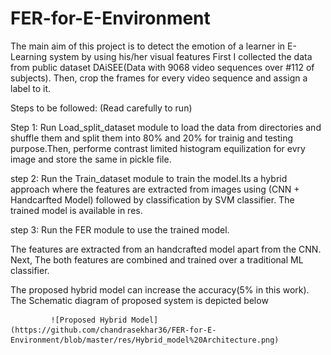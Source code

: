 # FER-for-E-Environment
The main aim of this project is to detect the emotion of a learner in E-Learning system by using his/her visual features
First I collected the data from public dataset DAiSEE(Data with 9068 video sequences over #112 of subjects). Then, crop the frames for every video sequence and assign a label to it.

Steps to be followed: (Read carefully to run)

Step 1:
Run Load_split_dataset module to load the data from directories and shuffle them and split them into 80% and 20% for trainig and testing purpose.Then, performe contrast limited histogram equilization for evry image and store the same in pickle file.

step 2: Run the Train_dataset module to train the model.Its a hybrid approach where the features are extracted from images using (CNN + Handcarfted Model) followed by classification by SVM classifier. The trained model is available in res.

step 3: Run the FER module to use the trained model.

The features are extracted from an handcrafted model apart from the CNN. Next, The both features are combined and trained over a traditional ML classifier.

The proposed hybrid model can increase the accuracy(5% in this work). The Schematic diagram of proposed system is depicted below

             ![Proposed Hybrid Model](https://github.com/chandrasekhar36/FER-for-E-Environment/blob/master/res/Hybrid_model%20Architecture.png)
